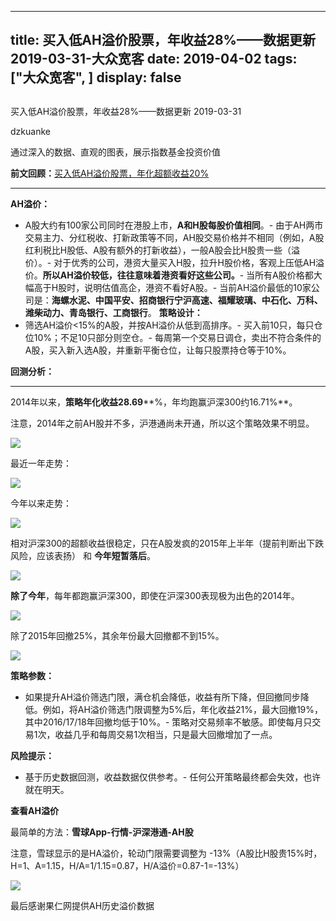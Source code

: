 
---
title:   买入低AH溢价股票，年收益28%——数据更新 2019-03-31-大众宽客
date: 2019-04-02
tags: ["大众宽客", ]
display: false
---


## 



买入低AH溢价股票，年收益28%——数据更新 2019-03-31




dzkuanke




通过深入的数据、直观的图表，展示指数基金投资价值




**前文回顾：[](http://mp.weixin.qq.com/s?__biz=MzAwMTc1MDcwNw==&amp;mid=2648273776&amp;idx=1&amp;sn=187d335cea1ec58f516b9024a81582e0&amp;chksm=82f930acb58eb9baf4f6015ed6ae6f067a772f442d746e10285459fa0bcf8242dc1f4121d4de&amp;scene=21#wechat_redirect)**[买入低AH溢价股票，年化超额收益20%](http://mp.weixin.qq.com/s?__biz=MzAwMTc1MDcwNw==&amp;mid=2648273776&amp;idx=1&amp;sn=187d335cea1ec58f516b9024a81582e0&amp;chksm=82f930acb58eb9baf4f6015ed6ae6f067a772f442d746e10285459fa0bcf8242dc1f4121d4de&amp;scene=21#wechat_redirect)

****

**AH溢价：**
- A股大约有100家公司同时在港股上市，**A和H股每股价值相同**。- 由于AH两市交易主力、分红税收、打新政策等不同，AH股交易价格并不相同（例如，A股红利税比H股低、A股有额外的打新收益），一般A股会比H股贵一些（溢价）。- 对于优秀的公司，港资大量买入H股，拉升H股价格，客观上压低AH溢价。**所以AH溢价较低，往往意味着港资看好这些公司。**- 当所有A股价格都大幅高于H股时，说明估值高企，港资不看好A股。- 当前AH溢价最低的10家公司是：**海螺水泥、中国平安、招商银行宁沪高速、<strong style="white-space: normal;">福耀玻璃**、**<strong style="white-space: normal;">中石化、万科、潍柴动力、青岛银行、工商银行**</strong></strong>。
**策略设计：**
- 筛选AH溢价&lt;15%的A股，并按AH溢价从低到高排序。- 买入前10只，每只仓位10%；不足10只部分则空仓。- 每周第一个交易日调仓，卖出不符合条件的A股，买入新入选A股，并重新平衡仓位，让每只股票持仓等于10%。


**回测分析：**

****

2014年以来，**策略年化收益28.69****%，年均跑赢沪深300约16.71%**。

注意，2014年之前AH股并不多，沪港通尚未开通，所以这个策略效果不明显。

<img class="rich_pages" data-copyright="0" data-ratio="0.45161290322580644" data-s="300,640" src="https://mmbiz.qpic.cn/mmbiz_png/PKw3FQPmhIjt6fTgUrW2ibKHgZKMolrDeiblj857nFaJkvtjwY6pPbDEDmsUlux1VsY7npuaZXFbBmUm8Msz1IwQ/640?wx_fmt=png" data-type="png" data-w="1426" style=""/>



最近一年走势：

<img class="rich_pages" data-copyright="0" data-ratio="0.44929577464788734" data-s="300,640" src="https://mmbiz.qpic.cn/mmbiz_png/PKw3FQPmhIjt6fTgUrW2ibKHgZKMolrDeicIQt2SojWGvubeYraKyF4r8wHcCPjPkSXZicedE8B7tzfqIdCo5Nciag/640?wx_fmt=png" data-type="png" data-w="1420" style=""/>



今年以来走势：

<img class="" data-copyright="0" data-ratio="0.46088193456614507" data-s="300,640" src="https://mmbiz.qpic.cn/mmbiz_png/PKw3FQPmhIjt6fTgUrW2ibKHgZKMolrDeSJ0wxparicjBpnbibJLJG9xNOBib5cOjiabQ0nFhTz919dF6GJwn9Q111A/640?wx_fmt=png" data-type="png" data-w="1406" style="white-space: normal;"/>





相对沪深300的超额收益很稳定，只在A股发疯的2015年上半年（提前判断出下跌风险，应该表扬） 和 **今年短暂落后**。

<img class="rich_pages" data-copyright="0" data-ratio="0.46175637393767704" data-s="300,640" src="https://mmbiz.qpic.cn/mmbiz_png/PKw3FQPmhIjt6fTgUrW2ibKHgZKMolrDeMBVmzkg2dI0EVibapxp5tUpGBZcPR19sZTmsZhBLVpich949GTNTedSA/640?wx_fmt=png" data-type="png" data-w="1412" style=""/>



**除了今年**，每年都跑赢沪深300，即使在沪深300表现极为出色的2014年。

<img class="rich_pages" data-copyright="0" data-ratio="0.502127659574468" data-s="300,640" src="https://mmbiz.qpic.cn/mmbiz_png/PKw3FQPmhIjt6fTgUrW2ibKHgZKMolrDemYDkeAcwCVArB8bWibH6oibBNoV9NkXL2ib4O0MTcAHiaMwe08hkXKKK4w/640?wx_fmt=png" data-type="png" data-w="1410" style=""/>



除了2015年回撤25%，其余年份最大回撤都不到15%。

<img class="rich_pages" data-copyright="0" data-ratio="0.5070821529745042" data-s="300,640" src="https://mmbiz.qpic.cn/mmbiz_png/PKw3FQPmhIjt6fTgUrW2ibKHgZKMolrDeTx2WRicnzhv8ln9YrgOWZjqj9msNDPTWVxXlytZdXvjhmiah4VqgJxrQ/640?wx_fmt=png" data-type="png" data-w="1412" style=""/>



**策略参数：**
- 如果提升AH溢价筛选门限，满仓机会降低，收益有所下降，但回撤同步降低。例如，将AH溢价筛选门限调整为5%后，年化收益21%，最大回撤19%，其中2016/17/18年回撤均低于10%。- 策略对交易频率不敏感。即使每月只交易1次，收益几乎和每周交易1次相当，只是最大回撤增加了一点。


**风险提示：**
- 基于历史数据回测，收益数据仅供参考。- 任何公开策略最终都会失效，也许就在明天。


**查看AH溢价**

最简单的方法：**雪球App-行情-沪深港通-AH股**

注意，雪球显示的是HA溢价，轮动门限需要调整为 -13%（A股比H股贵15%时，H=1、A=1.15，H/A=1/1.15=0.87，H/A溢价=0.87-1=-13%）



<img class="" data-copyright="0" data-ratio="1.7777777777777777" data-s="300,640" src="https://mmbiz.qpic.cn/mmbiz_jpg/PKw3FQPmhIhyJmzACibMmcEOia9rYNBf5T2R5diaKrbaYFJRQqibQ28RcVC1Sk47jYmwVwqBktUtDbetYtzjKW58Tw/640?wx_fmt=jpeg" data-type="jpeg" data-w="1080"/>



最后感谢果仁网提供AH历史溢价数据














